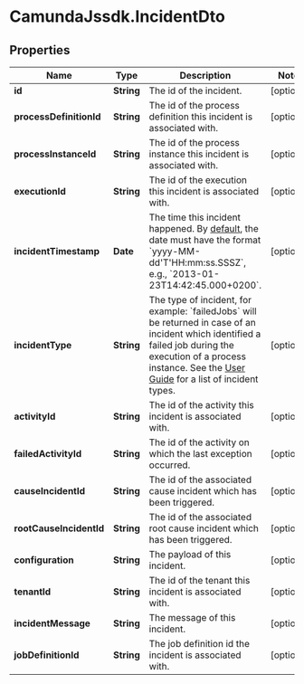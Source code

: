 # CamundaJssdk.IncidentDto

## Properties

Name | Type | Description | Notes
------------ | ------------- | ------------- | -------------
**id** | **String** | The id of the incident. | [optional] 
**processDefinitionId** | **String** | The id of the process definition this incident is associated with. | [optional] 
**processInstanceId** | **String** | The id of the process instance this incident is associated with. | [optional] 
**executionId** | **String** | The id of the execution this incident is associated with. | [optional] 
**incidentTimestamp** | **Date** | The time this incident happened. By [default](https://docs.camunda.org/manual/7.14/reference/rest/overview/date-format/), the date must have the format &#x60;yyyy-MM-dd&#39;T&#39;HH:mm:ss.SSSZ&#x60;, e.g., &#x60;2013-01-23T14:42:45.000+0200&#x60;. | [optional] 
**incidentType** | **String** | The type of incident, for example: &#x60;failedJobs&#x60; will be returned in case of an incident which identified a failed job during the execution of a process instance. See the [User Guide](https://docs.camunda.org/manual/7.14/user-guide/process-engine/incidents/#incident-types) for a list of incident types. | [optional] 
**activityId** | **String** | The id of the activity this incident is associated with. | [optional] 
**failedActivityId** | **String** | The id of the activity on which the last exception occurred. | [optional] 
**causeIncidentId** | **String** | The id of the associated cause incident which has been triggered. | [optional] 
**rootCauseIncidentId** | **String** | The id of the associated root cause incident which has been triggered. | [optional] 
**configuration** | **String** | The payload of this incident. | [optional] 
**tenantId** | **String** | The id of the tenant this incident is associated with. | [optional] 
**incidentMessage** | **String** | The message of this incident. | [optional] 
**jobDefinitionId** | **String** | The job definition id the incident is associated with. | [optional] 


